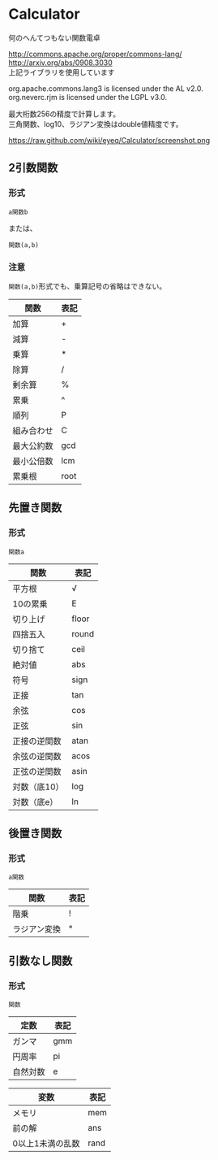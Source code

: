 # Calculator

何のへんてつもない関数電卓  

http://commons.apache.org/proper/commons-lang/  
http://arxiv.org/abs/0908.3030  
上記ライブラリを使用しています  

org.apache.commons.lang3 is licensed under the AL v2.0.  
org.neverc.rjm           is licensed under the LGPL v3.0.  

最大桁数256の精度で計算します。  
三角関数、log10、ラジアン変換はdouble値精度です。  

https://raw.github.com/wiki/eyeq/Calculator/screenshot.png

## 2引数関数

### 形式

```
a関数b
```

または、

```
関数(a,b)
```

### 注意

`関数(a,b)`形式でも、乗算記号の省略はできない。

| 関数       | 表記   |
|------------|--------|
| 加算       | +      |
| 減算       | -      |
| 乗算       | *      |
| 除算       | /      |
| 剰余算     | %      |
| 累乗       | ^      |
| 順列       | P      |
| 組み合わせ | C      |
| 最大公約数 | gcd    |
| 最小公倍数 | lcm    |
| 累乗根     | root   |

## 先置き関数

### 形式

```
関数a
```

| 関数         | 表記   |
|--------------|--------|
| 平方根       | √      |
| 10の累乗     | E      |
| 切り上げ     | floor  |
| 四捨五入     | round  |
| 切り捨て     | ceil   |
| 絶対値       | abs    |
| 符号         | sign   |
| 正接         | tan    |
| 余弦         | cos    |
| 正弦         | sin    |
| 正接の逆関数 | atan   |
| 余弦の逆関数 | acos   |
| 正弦の逆関数 | asin   |
| 対数（底10） | log    |
| 対数（底e）  | ln     |

## 後置き関数

### 形式

```
a関数
```

| 関数         | 表記 |
|--------------|------|
| 階乗         | !    |
| ラジアン変換 | °    |

## 引数なし関数

### 形式

```
関数
```

| 定数     | 表記 |
|----------|------|
| ガンマ   | gmm  |
| 円周率   | pi   |
| 自然対数 | e    |

| 変数             | 表記 |
|------------------|------|
| メモリ           | mem  |
| 前の解           | ans  |
| 0以上1未満の乱数 | rand |
